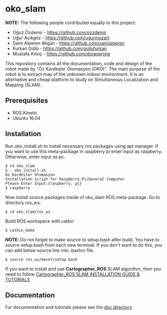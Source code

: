 # oko_slam
**NOTE:** The following people contributed equally to this project:
* Oğuz Özdemir - https://github.com/ozzdemir
* Uğur Açıkgöz - https://github.com/ugurmozart
* Sami Alperen Akgün - https://github.com/samialperen
* Furkan Güllü - https://github.com/gullufurkan
* Mustafa Kılınç - https://github.com/dorasprime

This repository contains all the documentation, code and design of the robot made by "Öz Kardeşler Otomasyon (OKO)".
The main purpose of the robot is to extract map of the unknown indoor environment. It is an alternative and cheap platform to study on Simultaneous Localization and Mapping (SLAM).

## Prerequisites
* ROS Kinetic
* Ubuntu 16.04

## Installation 
Run oko_install.sh to install necessary ros packages using apt manager. If you want to use this meta-package in raspberry pi enter input as raspberry. Otherwise, enter input as pc.
```
$ cd oko_slam
$ . oko_install.sh
Oz Kardesler Otomasyon
Installation Script for Raspberry-Pi/General Computer
Please Enter Input:{raspberry, pc} 
$ raspberry
```

Now install source packages inside of oko_slam ROS meta-package.
Go to directory ros_ws:
```
$ cd oko_slam/ros_ws
```

Build ROS workspace with catkin
```
$ catkin_make
```

**NOTE:** Do not forget to make source to setup.bash after build. You have to source setup.bash from each new terminal. If you don't want to do this, you can add below source line into .bashrc file.
```
$ source ros_ws/devel/setup.bash
```

If you want to install and use **Cartographer_ROS** SLAM algorithm, then you need to follow [Cartographer_ROS SLAM INSTALLATION GUIDE & TUTORIALS](/doc/cartographer_slam_tutorial.md)

## Documentation
For documentation and tutorials please see the [doc directory](/doc/).
